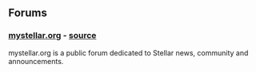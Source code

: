 ## Forums 
### [mystellar<span>.org](https://www.mystellar.org/portal.php) - [source](https://github.com/san2ok/myStellar.org)   
mystellar<span>.org is a public forum dedicated to Stellar news, community and announcements.  
&nbsp;
